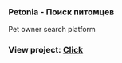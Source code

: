 ### Petonia - Поиск питомцев
Pet owner search platform

### View project: <a href="kirephanov.github.io/petonia-pet_demo/">Click</a>

